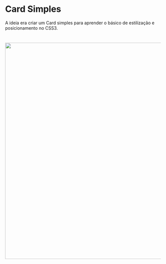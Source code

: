 # Card Simples

A ideia era criar um Card simples para aprender o básico de estilização e posicionamento no CSS3.


# <img src="https://media.discordapp.net/attachments/810216176243441715/1122908943799304283/dwdwa.PNG?width=894&height=434" width="700px"><img>


